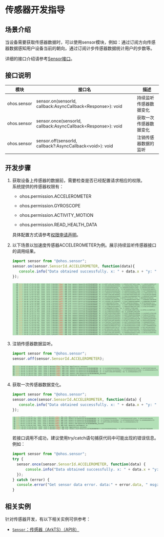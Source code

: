 # 传感器开发指导


## 场景介绍

当设备需要获取传感器数据时，可以使用sensor模块，例如：通过订阅方向传感器数据感知用户设备当前的朝向，通过订阅计步传感器数据统计用户的步数等。

详细的接口介绍请参考[Sensor接口](../reference/apis/js-apis-sensor.md)。


## 接口说明

| 模块 | 接口名 | 描述 |
| -------- | -------- | -------- |
| ohos.sensor | sensor.on(sensorId, callback:AsyncCallback&lt;Response&gt;): void | 持续监听传感器数据变化 |
| ohos.sensor | sensor.once(sensorId, callback:AsyncCallback&lt;Response&gt;): void | 获取一次传感器数据变化 |
| ohos.sensor | sensor.off(sensorId, callback?:AsyncCallback&lt;void&gt;): void | 注销传感器数据的监听 |


## 开发步骤

1. 获取设备上传感器的数据前，需要检查是否已经配置请求相应的权限。 <br>
     系统提供的传感器权限有：
   - ohos.permission.ACCELEROMETER

   - ohos.permission.GYROSCOPE

   - ohos.permission.ACTIVITY_MOTION

   - ohos.permission.READ_HEALTH_DATA

   具体配置方式请参考[权限申请声明](../security/accesstoken-guidelines.md)。
   
2. 以下场景以加速度传感器ACCELEROMETER为例。展示持续监听传感器接口的调用结果。
  
   ```js
   import sensor from "@ohos.sensor";
   sensor.on(sensor.SensorId.ACCELEROMETER, function(data){
      console.info("Data obtained successfully. x: " + data.x + "y: " + data.y + "z: " + data.z); // 获取数据成功
   });
   ```
   
   ![171e6f30-a8d9-414c-bafa-b430340305fb](figures/171e6f30-a8d9-414c-bafa-b430340305fb.png)

3. 注销传感器数据监听。
  
   ```js
   import sensor from "@ohos.sensor";
   sensor.off(sensor.SensorId.ACCELEROMETER);
   ```
   
   ![65d69983-29f6-4381-80a3-f9ef2ec19e53](figures/65d69983-29f6-4381-80a3-f9ef2ec19e53.png)

4. 获取一次传感器数据变化。
  
   ```js
   import sensor from "@ohos.sensor";
   sensor.once(sensor.SensorId.ACCELEROMETER, function(data) {
      console.info("Data obtained successfully. x: " + data.x + "y: " + data.y + "z: " + data.z); // 获取数据成功
   });
   ```
   
   ![db5d017d-6c1c-4a71-a2dd-f74b7f23239e](figures/db5d017d-6c1c-4a71-a2dd-f74b7f23239e.png)

   若接口调用不成功，建议使用try/catch语句捕获代码中可能出现的错误信息。例如：

    ```js
   import sensor from "@ohos.sensor";
    try {
      sensor.once(sensor.SensorId.ACCELEROMETER, function(data) {
          console.info("Data obtained successfully. x: " + data.x + "y: " + data.y + "z: " + data.z); // 获取数据成功
      });
    } catch (error) {
      console.error("Get sensor data error. data:" + error.data, " msg:", error.message);
    }
    ```
## 相关实例

针对传感器开发，有以下相关实例可供参考：

- [`Sensor`：传感器（ArkTS）（API8）](https://gitee.com/openharmony/applications_app_samples/tree/master/device/Sensor)